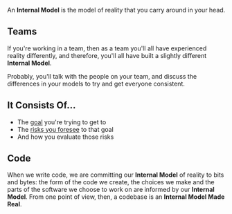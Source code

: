An **Internal Model** is the model of reality that you carry around in your head.  

## Teams

If you're working in a team, then as a team you'll all have experienced reality differently, and therefore, you'll all have built
a slightly different **Internal Model**.  

Probably, you'll talk with the people on your team, and discuss the differences in your models to try and get everyone consistent.

## It Consists Of...

 - The [goal](Goal-In-Mind) you're trying to get to
 - The [risks you foresee](Attendant-Risk) to that goal
 - And how you evaluate those risks
 
 
## Code

When we write code, we are committing our **Internal Model** of reality to bits and bytes:  the form of the code we create, the choices we make and the parts of the software we choose to work on are informed by our **Internal Model**.  From one point of view, then, a codebase is an **Internal Model Made Real**.



